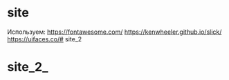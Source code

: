 # site
Используем:
https://fontawesome.com/
https://kenwheeler.github.io/slick/
https://uifaces.co/# site_2
# site_2_
